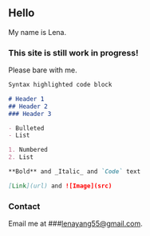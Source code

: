 ## Hello

My name is Lena.

### This site is still work in progress!

Please bare with me. 

```markdown
Syntax highlighted code block

# Header 1
## Header 2
### Header 3

- Bulleted
- List

1. Numbered
2. List

**Bold** and _Italic_ and `Code` text

[Link](url) and ![Image](src)
```

### Contact

Email me at ###lenayang55@gmail.com.

